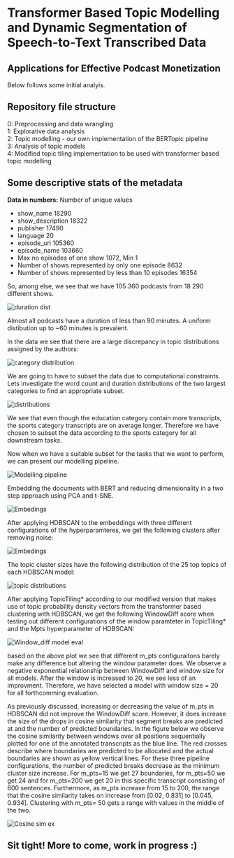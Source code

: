 # Transformer Based Topic Modelling and Dynamic Segmentation of Speech-to-Text Transcribed Data
## Applications for Effective Podcast Monetization

Below follows some initial analyis.

## Repository file structure
0: Preprocessing and data wrangling  
1: Explorative data analysis  
2: Topic modelling -  our own implementation of the BERTopic pipeline  
3: Analysis of topic models  
4: Modified topic tiling implementation to be used with transformer based topic modelling  

## Some descriptive stats of the metadata

**Data in numbers:**
Number of unique values
* show_name    18290
* show_description    18322
* publisher    17490
* language    20
* episode_uri    105360
* episode_name    103660
* Max no episodes of one show    1072, Min    1
* Number of shows represented by only one episode    8632
* Number of shows represented by less than 10 episodes    16354

So, among else, we see that we have 105 360 podcasts from 18 290 different shows. 

![duration dist](Images/duration_dist.png)

Almost all podcasts have a duration of less than 90 minutes. A uniform distibution up to ~60 minutes is prevalent.

In the data we see that there are a large discrepancy in topic distributions assigned by the authors: 

![category distribution](Images/categories.png)

We are going to have to subset the data due to computational constraints. 
Lets investigate the word count and duration distributions of the two largest categories to find an appropriate subset.

![distributions](Images/eduvssport.png)

We see that even though the education category contain more transcripts, the sports category transcripts are on average longer. Therefore we have chosen to subset the data according to the sports category for all downstream tasks. 

Now when we have a suitable subset for the tasks that we want to perform, we can present our modelling pipeline.

![Modelling pipeline](Images/modelling_pipeline.png)

Embedding the documents with BERT and reducing dimensionality in a two step approach using PCA and t-SNE. 

![Embedings](Images/embeddings.png)

After applying HDBSCAN to the embeddings with three different configurations of the hyperparamteres, we get the following clusters after removing noise: 

![Embedings](Images/clusters.png)

The topic cluster sizes have the following distribution of the 25 top topics of each HDBSCAN model: 

![topic distributions](Images/topic_model_dists.png)

After applying TopicTiling* according to our modified version that makes use of topic probability density vectors from the transformer based clustering with HDBSCAN, we get the following WindowDiff score when testing out different configurations of the window paramteter in TopicTiling* and the Mpts hyperparameter of HDBSCAN: 

![Window_diff model eval](Images/model_selection.png)

based on the above plot we see that different m_pts configuraitons barely make any difference but altering the window parameter does. We observe a negative exponential relationship between WindowDiff and window size for all models. After the window is increased to 20, we see less of an improvment. Therefore, we have selected a model with window size = 20 for all forthcomming evaluation. 

As previously discussed, increasing or decreasing the value of m_pts in HDBSCAN did not improve the WindowDiff score. However, it does increase the size of the drops in cosine similarity that segment breaks are predicted at and the number of predicted boundaries. In the figure below we observe the cosine similarity between windows over all positions sequentially plotted for one of the annotated transcripts as the blue line. The red crosses describe where boundaries are predicted to be allocated and the actual boundaries are shown as yellow vertical lines. For these three pipeline configurations, the number of predicted breaks decrease as the minimum cluster size increase. For m_pts=15 we get 27 boundaries, for m_pts=50 we get 24 and for m_pts=200 we get 20 in this specific transcript consisting of 600 sentences. Furthermore, as m_pts increase from 15 to 200, the range that the cosine similarity takes on increase from [0.02, 0.831] to [0.045, 0.934]. Clustering with m_pts= 50 gets a range with values in the middle of the two.

![Cosine sim ex](Images/cosine_sim_ex.png)

## Sit tight! More to come, work in progress :) 